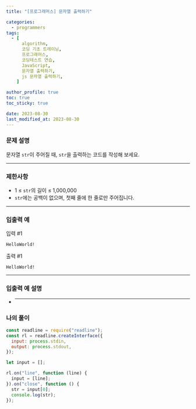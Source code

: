 ```yaml
---
title: "[프로그래머스] 문자열 출력하기"

categories:
  - programmers
tags:
  - [
      algorithm,
      코딩 기초 트레이닝,
      프로그래머스,
      코딩테스트 연습,
      JavaScript,
      문자열 출력하기,
      js 문자열 출력하기,
    ]

author_profile: true
toc: true
toc_sticky: true

date: 2023-08-30
last_modified_at: 2023-08-30
---
```


### 문제 설명

문자열 `str`이 주어질 때, `str`을 출력하는 코드를 작성해 보세요.

---

### 제한사항

- 1 ≤ `str`의 길이 ≤ 1,000,000
- `str`에는 공백이 없으며, 첫째 줄에 한 줄로만 주어집니다.

---

### 입출력 예

입력 #1

`HelloWorld!`

출력 #1

`HelloWorld!`

---

### 입출력 예 설명

- ***

### 나의 풀이

```jsx
const readline = require("readline");
const rl = readline.createInterface({
  input: process.stdin,
  output: process.stdout,
});

let input = [];

rl.on("line", function (line) {
  input = [line];
}).on("close", function () {
  str = input[0];
  console.log(str);
});
```
